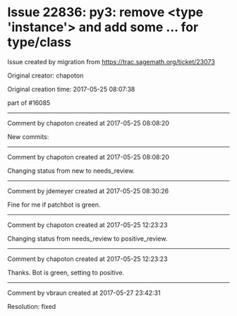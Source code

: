 # Issue 22836: py3: remove <type 'instance'> and add some ... for type/class

Issue created by migration from https://trac.sagemath.org/ticket/23073

Original creator: chapoton

Original creation time: 2017-05-25 08:07:38

part of #16085


---

Comment by chapoton created at 2017-05-25 08:08:20

New commits:


---

Comment by chapoton created at 2017-05-25 08:08:20

Changing status from new to needs_review.


---

Comment by jdemeyer created at 2017-05-25 08:30:26

Fine for me if patchbot is green.


---

Comment by chapoton created at 2017-05-25 12:23:23

Changing status from needs_review to positive_review.


---

Comment by chapoton created at 2017-05-25 12:23:23

Thanks. Bot is green, setting to positive.


---

Comment by vbraun created at 2017-05-27 23:42:31

Resolution: fixed
